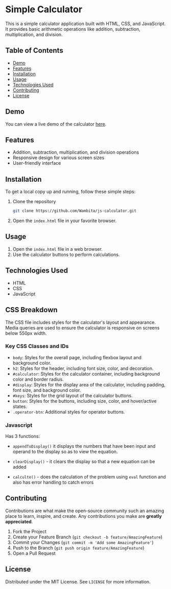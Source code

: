 # Simple Calculator

This is a simple calculator application built with HTML, CSS, and JavaScript. It provides basic arithmetic operations like addition, subtraction, multiplication, and division.

## Table of Contents
- [Demo](#demo)
- [Features](#features)
- [Installation](#installation)
- [Usage](#usage)
- [Technologies Used](#technologies-used)
- [Contributing](#contributing)
- [License](#license)

## Demo

You can view a live demo of the calculator [here](#).

## Features

- Addition, subtraction, multiplication, and division operations
- Responsive design for various screen sizes
- User-friendly interface

## Installation

To get a local copy up and running, follow these simple steps:

1. Clone the repository
    ```sh
    git clone https://github.com/Wambita/js-calculator.git
    ```
2. Open the `index.html` file in your favorite browser.

## Usage

1. Open the `index.html` file in a web browser.
2. Use the calculator buttons to perform calculations.

## Technologies Used

- HTML
- CSS
- JavaScript

## CSS Breakdown

The CSS file includes styles for the calculator's layout and appearance. Media queries are used to ensure the calculator is responsive on screens below 550px width.

### Key CSS Classes and IDs

- `body`: Styles for the overall page, including flexbox layout and background color.
- `h2`: Styles for the header, including font size, color, and decoration.
- `#calculator`: Styles for the calculator container, including background color and border radius.
- `#display`: Styles for the display area of the calculator, including padding, font size, and background color.
- `#keys`: Styles for the grid layout of the calculator buttons.
- `button`: Styles for the buttons, including size, color, and hover/active states.
- `.operator-btn`: Additional styles for operator buttons.

### Javascript 
Has 3 functions:
 + `appendToDisplay()` it displays the numbers that have been input and operand to the display so as to view the equation.

 + `clearDisplay()` - it clears the display so that a new equation can be added

 + `calculte()` - does the calculation of the problem using `eval` function and also has error handling to catch errors

## Contributing

Contributions are what make the open-source community such an amazing place to learn, inspire, and create. Any contributions you make are **greatly appreciated**.

1. Fork the Project
2. Create your Feature Branch (`git checkout -b feature/AmazingFeature`)
3. Commit your Changes (`git commit -m 'Add some AmazingFeature'`)
4. Push to the Branch (`git push origin feature/AmazingFeature`)
5. Open a Pull Request

## License

Distributed under the MIT License. See `LICENSE` for more information.
